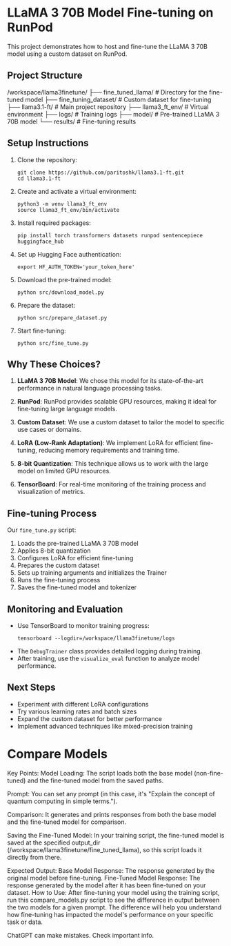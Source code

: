 # LLaMA 3 70B Model Fine-tuning on RunPod

This project demonstrates how to host and fine-tune the LLaMA 3 70B model using a custom dataset on RunPod.

## Project Structure
/workspace/llama3finetune/
├── fine_tuned_llama/ # Directory for the fine-tuned model
├── fine_tuning_dataset/ # Custom dataset for fine-tuning
├── llama3.1-ft/ # Main project repository
├── llama3_ft_env/ # Virtual environment
├── logs/ # Training logs
├── model/ # Pre-trained LLaMA 3 70B model
└── results/ # Fine-tuning results



## Setup Instructions

1. Clone the repository:
   ```
   git clone https://github.com/paritoshk/llama3.1-ft.git
   cd llama3.1-ft
   ```

2. Create and activate a virtual environment:
   ```
   python3 -m venv llama3_ft_env
   source llama3_ft_env/bin/activate
   ```

3. Install required packages:
   ```
   pip install torch transformers datasets runpod sentencepiece huggingface_hub
   ```

4. Set up Hugging Face authentication:
   ```
   export HF_AUTH_TOKEN='your_token_here'
   ```

5. Download the pre-trained model:
   ```
   python src/download_model.py
   ```

6. Prepare the dataset:
   ```
   python src/prepare_dataset.py
   ```

7. Start fine-tuning:
   ```
   python src/fine_tune.py
   ```

## Why These Choices?

1. **LLaMA 3 70B Model**: We chose this model for its state-of-the-art performance in natural language processing tasks.

2. **RunPod**: RunPod provides scalable GPU resources, making it ideal for fine-tuning large language models.

3. **Custom Dataset**: We use a custom dataset to tailor the model to specific use cases or domains.

4. **LoRA (Low-Rank Adaptation)**: We implement LoRA for efficient fine-tuning, reducing memory requirements and training time.

5. **8-bit Quantization**: This technique allows us to work with the large model on limited GPU resources.

6. **TensorBoard**: For real-time monitoring of the training process and visualization of metrics.

## Fine-tuning Process

Our `fine_tune.py` script:
1. Loads the pre-trained LLaMA 3 70B model
2. Applies 8-bit quantization
3. Configures LoRA for efficient fine-tuning
4. Prepares the custom dataset
5. Sets up training arguments and initializes the Trainer
6. Runs the fine-tuning process
7. Saves the fine-tuned model and tokenizer

## Monitoring and Evaluation

- Use TensorBoard to monitor training progress:
  ```
  tensorboard --logdir=/workspace/llama3finetune/logs
  ```
- The `DebugTrainer` class provides detailed logging during training.
- After training, use the `visualize_eval` function to analyze model performance.

## Next Steps

- Experiment with different LoRA configurations
- Try various learning rates and batch sizes
- Expand the custom dataset for better performance
- Implement advanced techniques like mixed-precision training

# Compare Models

Key Points:
Model Loading: The script loads both the base model (non-fine-tuned) and the fine-tuned model from the saved paths.

Prompt: You can set any prompt (in this case, it's "Explain the concept of quantum computing in simple terms.").

Comparison: It generates and prints responses from both the base model and the fine-tuned model for comparison.

Saving the Fine-Tuned Model: In your training script, the fine-tuned model is saved at the specified output_dir (/workspace/llama3finetune/fine_tuned_llama), so this script loads it directly from there.

Expected Output:
Base Model Response: The response generated by the original model before fine-tuning.
Fine-Tuned Model Response: The response generated by the model after it has been fine-tuned on your dataset.
How to Use:
After fine-tuning your model using the training script, run this compare_models.py script to see the difference in output between the two models for a given prompt. The difference will help you understand how fine-tuning has impacted the model's performance on your specific task or data.











ChatGPT can make mistakes. Check important info.